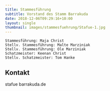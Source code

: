 ```yaml
---
title: Stammesführung
subtitle: Vorstand des Stamm Barrakuda
date: 2018-12-06T09:29:16+10:00
layout: single
thumbnail: images/stammesfuehrung/Stafue-1.jpg
---
```

```
Stammesführung: Maja Christ
Stellv. Stammesführung: Malte Marziniak
Stellv. Stammesführung: Ole Marziniak
Schatzmeister: Keenan Christ
Stellv. Schatzmeister: Tom Hanke
```

## Kontakt

stafue <at> barrakuda.de
